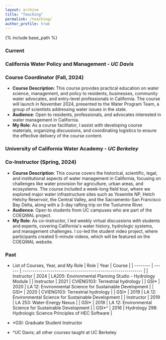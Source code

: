 ```yaml
---
layout: archive
title: "Teaching"
permalink: /teaching/
author_profile: true
---
```


{% include base_path %}
### Current
### California Water Policy and Management - _UC Davis_
### Course Coordinator (Fall, 2024)
*	**Course Description**:
This course provides practical education on water science, management, and policy to residents, businesses, community water advocates, and entry-level professionals in California. The course will launch in November 2024, presented to the Water Program Team, a group of scientists addressing water issues in the state.
* **Audience**:
Open to residents, professionals, and advocates interested in water management in California.
* **My Role**:
As a course facilitator, I assist with developing course materials, organizing discussions, and coordinating logistics to ensure the effective delivery of the course content.

### University of California Water Academy - _UC Berkeley_
### Co-Instructor (Spring, 2024)
*	**Course Description**:
This course covers the historical, scientific, legal, and institutional aspects of water management in California, focusing on challenges like water provision for agriculture, urban areas, and ecosystems. The course included a week-long field tour, where we explored major water infrastructure sites such as Yosemite NP, Hetch Hetchy Reservoir, the Central Valley, and the Sacramento-San Francisco Bay Delta, along with a 3-day rafting trip on the Tuolumne River.
* **Audience**:
Open to students from UC campuses who are part of the COEQWAL project.
* **My Role**:
As co-instructor, I led weekly virtual discussions with students and experts, covering California's water history, hydrologic systems, and management challenges. I co-led the student video project, where participants created 5-minute videos, which will be featured on the COEQWAL website.

### Past
* List of Courses, Year, and My Role
| Role             | Year   | Course                                                       |
| --------         | ------ | ------------------------------------------------------------ |
| Instructor       | 2024   | LA205: Environmental Planning Studio - Hydrology Module      |
| Instructor       | 2021   | CVIENG103: Terrestrial hydrology                             |
| GSI*             | 2020   | LA 12: Environmental Science for Sustainable Development     |
| GSI*             | 2020   | CVIENG103: Terrestrial hydrology                             |
| GSI*             | 2019   | LA 12: Environmental Science for Sustainable Development     |
| Instructor       | 2019   | LA 253: Water-Energy Nexus                                   |
| GSI*             | 2018   | LA 12: Environmental Science for Sustainable Development     |
| GSI*^            | 2016   | Hydrology 298: Hydrologic Science Principles of HEC Software |

* *GSI: Graduate Student Instructor
* ^UC Davis; all other courses taught at UC Berkeley
